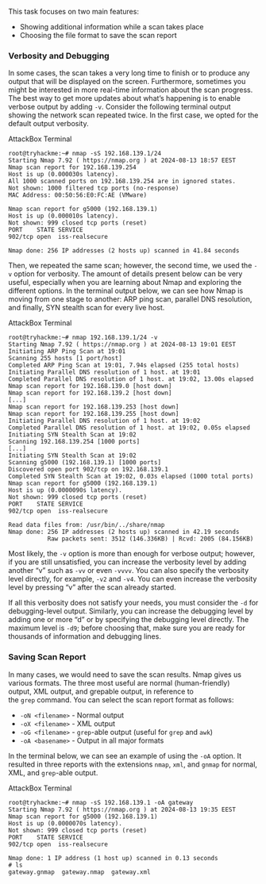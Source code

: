 This task focuses on two main features:

- Showing additional information while a scan takes place
- Choosing the file format to save the scan report

### Verbosity and Debugging

In some cases, the scan takes a very long time to finish or to produce any output that will be displayed on the screen. Furthermore, sometimes you might be interested in more real-time information about the scan progress. The best way to get more updates about what’s happening is to enable verbose output by adding `-v`. Consider the following terminal output showing the network scan repeated twice. In the first case, we opted for the default output verbosity.

AttackBox Terminal

```shell-session
root@tryhackme:~# nmap -sS 192.168.139.1/24
Starting Nmap 7.92 ( https://nmap.org ) at 2024-08-13 18:57 EEST
Nmap scan report for 192.168.139.254
Host is up (0.000030s latency).
All 1000 scanned ports on 192.168.139.254 are in ignored states.
Not shown: 1000 filtered tcp ports (no-response)
MAC Address: 00:50:56:E0:FC:AE (VMware)

Nmap scan report for g5000 (192.168.139.1)
Host is up (0.000010s latency).
Not shown: 999 closed tcp ports (reset)
PORT    STATE SERVICE
902/tcp open  iss-realsecure

Nmap done: 256 IP addresses (2 hosts up) scanned in 41.84 seconds
```

Then, we repeated the same scan; however, the second time, we used the `-v` option for verbosity. The amount of details present below can be very useful, especially when you are learning about Nmap and exploring the different options. In the terminal output below, we can see how Nmap is moving from one stage to another: ARP ping scan, parallel DNS resolution, and finally, SYN stealth scan for every live host.

AttackBox Terminal

```shell-session
root@tryhackme:~# nmap 192.168.139.1/24 -v
Starting Nmap 7.92 ( https://nmap.org ) at 2024-08-13 19:01 EEST
Initiating ARP Ping Scan at 19:01
Scanning 255 hosts [1 port/host]
Completed ARP Ping Scan at 19:01, 7.94s elapsed (255 total hosts)
Initiating Parallel DNS resolution of 1 host. at 19:01
Completed Parallel DNS resolution of 1 host. at 19:02, 13.00s elapsed
Nmap scan report for 192.168.139.0 [host down]
Nmap scan report for 192.168.139.2 [host down]
[...]
Nmap scan report for 192.168.139.253 [host down]
Nmap scan report for 192.168.139.255 [host down]
Initiating Parallel DNS resolution of 1 host. at 19:02
Completed Parallel DNS resolution of 1 host. at 19:02, 0.05s elapsed
Initiating SYN Stealth Scan at 19:02
Scanning 192.168.139.254 [1000 ports]
[...]
Initiating SYN Stealth Scan at 19:02
Scanning g5000 (192.168.139.1) [1000 ports]
Discovered open port 902/tcp on 192.168.139.1
Completed SYN Stealth Scan at 19:02, 0.03s elapsed (1000 total ports)
Nmap scan report for g5000 (192.168.139.1)
Host is up (0.0000090s latency).
Not shown: 999 closed tcp ports (reset)
PORT    STATE SERVICE
902/tcp open  iss-realsecure

Read data files from: /usr/bin/../share/nmap
Nmap done: 256 IP addresses (2 hosts up) scanned in 42.19 seconds
           Raw packets sent: 3512 (146.336KB) | Rcvd: 2005 (84.156KB)
```

Most likely, the `-v` option is more than enough for verbose output; however, if you are still unsatisfied, you can increase the verbosity level by adding another “v” such as `-vv` or even `-vvvv`. You can also specify the verbosity level directly, for example, `-v2` and `-v4`. You can even increase the verbosity level by pressing “v” after the scan already started.  

If all this verbosity does not satisfy your needs, you must consider the `-d` for debugging-level output. Similarly, you can increase the debugging level by adding one or more “d” or by specifying the debugging level directly. The maximum level is `-d9`; before choosing that, make sure you are ready for thousands of information and debugging lines.

### Saving Scan Report

In many cases, we would need to save the scan results. Nmap gives us various formats. The three most useful are normal (human-friendly) output, XML output, and grepable output, in reference to the `grep` command. You can select the scan report format as follows:

- `-oN <filename>` - Normal output
- `-oX <filename>` - XML output
- `-oG <filename>` - `grep`-able output (useful for `grep` and `awk`)
- `-oA <basename>` - Output in all major formats

In the terminal below, we can see an example of using the `-oA` option. It resulted in three reports with the extensions `nmap`, `xml`, and `gnmap` for normal, XML, and `grep`-able output.

AttackBox Terminal

```shell-session
root@tryhackme:~# nmap -sS 192.168.139.1 -oA gateway
Starting Nmap 7.92 ( https://nmap.org ) at 2024-08-13 19:35 EEST
Nmap scan report for g5000 (192.168.139.1)
Host is up (0.0000070s latency).
Not shown: 999 closed tcp ports (reset)
PORT    STATE SERVICE
902/tcp open  iss-realsecure

Nmap done: 1 IP address (1 host up) scanned in 0.13 seconds
# ls
gateway.gnmap  gateway.nmap  gateway.xml
```